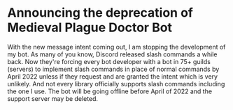 # Announcing the deprecation of Medieval Plague Doctor Bot

With the new message intent coming out, I am stopping the development of my bot.
As many of you know, Discord released slash commands a while back.
Now they're forcing every bot developer with a bot in 75+ guilds (servers) to implement slash commands in place of normal commands by April 2022 unless if they request and are granted the intent which is very unlikely.
And not every library officially supports slash commands including the one I use.
The bot will be going offline before April of 2022 and the support server may be deleted.
